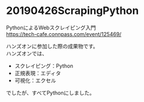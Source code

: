 # 20190426ScrapingPython
PythonによるWebスクレイピング入門<br>
https://tech-cafe.connpass.com/event/125469/<br>

ハンズオンに参加した際の成果物です。<br>
ハンズオンでは、
- スクレイピング：Python
- 正規表現：エディタ
- 可視化：エクセル

でしたが、すべてPythonにしました。
